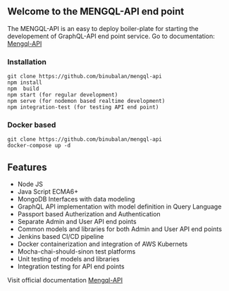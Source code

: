 
## Welcome to the MENGQL-API end point

The MENGQL-API is an easy to deploy boiler-plate for starting the developement of GraphQL-API end point service.
Go to documentation: [Mengql-API](https://mengql-api.firebaseapp.com/)

### Installation 
``` 
git clone https://github.com/binubalan/mengql-api
npm install
npm  build
npm start (for regular development)
npm serve (for nodemon based realtime development)
npm integration-test (for testing API end point)
```
### Docker based 
``` 
git clone https://github.com/binubalan/mengql-api
docker-compose up -d
```

## Features

- Node JS
- Java Script ECMA6+
- MongoDB Interfaces with data modeling
- GraphQL API implementation with model definition in Query Language
- Passport based Autherization and Authentication
- Separate Admin and User API end points
- Common models and libraries for both Admin and User API end points
- Jenkins based CI/CD pipeline
- Docker containerization and integration of AWS Kubernets
- Mocha-chai-should-sinon test platforms
- Unit testing of models and libraries
- Integration testing for API end points

Visit official documentation [Mengql-API](https://mengql-api.firebaseapp.com/)
